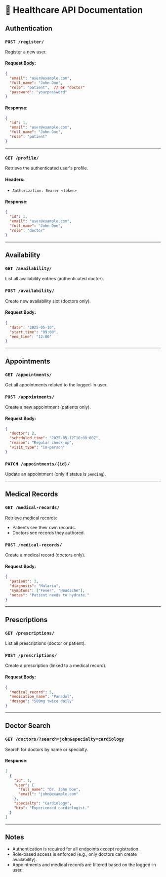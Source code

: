 # 📘 Healthcare API Documentation

## Authentication

### `POST /register/`
Register a new user.

#### Request Body:
```json
{
  "email": "user@example.com",
  "full_name": "John Doe",
  "role": "patient",  // or "doctor"
  "password": "yourpassword"
}
```

#### Response:
```json
{
  "id": 1,
  "email": "user@example.com",
  "full_name": "John Doe",
  "role": "patient"
}
```

---

### `GET /profile/`
Retrieve the authenticated user's profile.

#### Headers:
- `Authorization: Bearer <token>`

#### Response:
```json
{
  "id": 1,
  "email": "user@example.com",
  "full_name": "John Doe",
  "role": "doctor"
}
```

---

## Availability

### `GET /availability/`
List all availability entries (authenticated doctor).

### `POST /availability/`
Create new availability slot (doctors only).

#### Request Body:
```json
{
  "date": "2025-05-10",
  "start_time": "09:00",
  "end_time": "12:00"
}
```

---

## Appointments

### `GET /appointments/`
Get all appointments related to the logged-in user.

### `POST /appointments/`
Create a new appointment (patients only).

#### Request Body:
```json
{
  "doctor": 2,
  "scheduled_time": "2025-05-12T10:00:00Z",
  "reason": "Regular check-up",
  "visit_type": "in-person"
}
```

### `PATCH /appointments/{id}/`
Update an appointment (only if status is `pending`).

---

## Medical Records

### `GET /medical-records/`
Retrieve medical records:
- Patients see their own records.
- Doctors see records they authored.

### `POST /medical-records/`
Create a medical record (doctors only).

#### Request Body:
```json
{
  "patient": 3,
  "diagnosis": "Malaria",
  "symptoms": ["Fever", "Headache"],
  "notes": "Patient needs to hydrate."
}
```

---

## Prescriptions

### `GET /prescriptions/`
List all prescriptions (doctor or patient).

### `POST /prescriptions/`
Create a prescription (linked to a medical record).

#### Request Body:
```json
{
  "medical_record": 5,
  "medication_name": "Panadol",
  "dosage": "500mg twice daily"
}
```

---

## Doctor Search

### `GET /doctors/?search=john&specialty=cardiology`
Search for doctors by name or specialty.

#### Response:
```json
[
  {
    "id": 1,
    "user": {
      "full_name": "Dr. John Doe",
      "email": "john@example.com"
    },
    "specialty": "Cardiology",
    "bio": "Experienced cardiologist."
  }
]
```

---

## Notes
- Authentication is required for all endpoints except registration.
- Role-based access is enforced (e.g., only doctors can create availability).
- Appointments and medical records are filtered based on the logged-in user.

